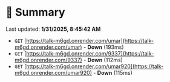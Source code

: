 # 📖 Summary
Last updated: **1/31/2025, 8:45:42 AM**

- `GET` [https://talk-m6gd.onrender.com/umar](https://talk-m6gd.onrender.com/umar) - **Down** (193ms)
- `GET` [https://talk-m6gd.onrender.com/9337](https://talk-m6gd.onrender.com/9337) - **Down** (112ms)
- `GET` [https://talk-m6gd.onrender.com/umar920](https://talk-m6gd.onrender.com/umar920) - **Down** (115ms)

